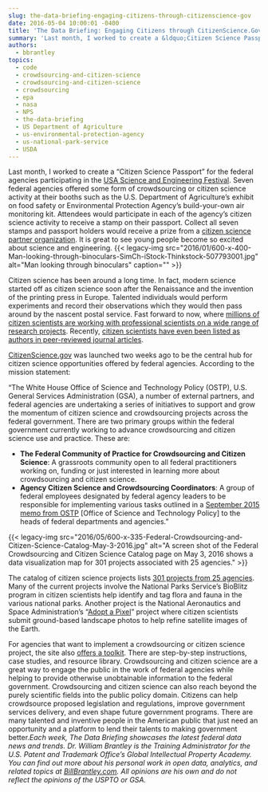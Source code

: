 ```yaml
---
slug: the-data-briefing-engaging-citizens-through-citizenscience-gov
date: 2016-05-04 10:00:01 -0400
title: 'The Data Briefing: Engaging Citizens through CitizenScience.Gov'
summary: 'Last month, I worked to create a &ldquo;Citizen Science Passport&rdquo; for the federal agencies participating in the USA Science and Engineering Festival. Seven federal agencies offered some form of crowdsourcing or citizen science activity at their booths such as the U.S. Department of Agriculture’s exhibit on food safety or Environmental Protection Agency’s build-your-own air monitoring'
authors:
  - bbrantley
topics:
  - code
  - crowdsourcing-and-citizen-science
  - crowdsourcing-and-citizen-science
  - crowdsourcing
  - epa
  - nasa
  - NPS
  - the-data-briefing
  - US Department of Agriculture
  - us-environmental-protection-agency
  - us-national-park-service
  - USDA
---
```


Last month, I worked to create a “Citizen Science Passport” for the federal agencies participating in the <a href="http://www.usasciencefestival.org/" target="_blank">USA Science and Engineering Festival</a>. Seven federal agencies offered some form of crowdsourcing or citizen science activity at their booths such as the U.S. Department of Agriculture’s exhibit on food safety or Environmental Protection Agency’s build-your-own air monitoring kit. Attendees would participate in each of the agency’s citizen science activity to receive a stamp on their passport. Collect all seven stamps and passport holders would receive a prize from a <a href="http://scistarter.com/" target="_blank">citizen science partner organization</a>. It is great to see young people become so excited about science and engineering. {{< legacy-img src="2016/01/600-x-400-Man-looking-through-binoculars-SimCh-iStock-Thinkstock-507793001.jpg" alt="Man looking through binoculars" caption="" >}} 

Citizen science has been around a long time. In fact, modern science started off as citizen science soon after the Renaissance and the invention of the printing press in Europe. Talented individuals would perform experiments and record their observations which they would then pass around by the nascent postal service. Fast forward to now, where <a href="https://medium.com/ted-fellows/how-citizen-science-bridges-the-gap-between-science-and-society-d693af125ae4#.uzxn8dcbb" target="_blank">millions of citizen scientists are working with professional scientists on a wide range of research projects</a>. Recently, <a href="http://www.symmetrymagazine.org/article/citizen-scientists-published" target="_blank">citizen scientists have even been listed as authors in peer-reviewed journal articles</a>.

<a href="https://www.citizenscience.gov/" target="_blank">CitizenScience.gov</a> was launched two weeks ago to be the central hub for citizen science opportunities offered by federal agencies. According to the mission statement:

“The White House Office of Science and Technology Policy (OSTP), U.S. General Services Administration (GSA), a number of external partners, and federal agencies are undertaking a series of initiatives to support and grow the momentum of citizen science and crowdsourcing projects across the federal government. There are two primary groups within the federal government currently working to advance crowdsourcing and citizen science use and practice. These are:

  * **The Federal Community of Practice for Crowdsourcing and Citizen Science**: A grassroots community open to all federal practitioners working on, funding or just interested in learning more about crowdsourcing and citizen science.
  * **Agency Citizen Science and Crowdsourcing Coordinators**: A group of federal employees designated by federal agency leaders to be responsible for implementing various tasks outlined in a <a href="https://www.whitehouse.gov/sites/default/files/microsites/ostp/holdren_citizen_science_memo_092915_0.pdf" target="_blank">September 2015 memo from OSTP</a> [Office of Science and Technology Policy] to the heads of federal departments and agencies.”

{{< legacy-img src="2016/05/600-x-335-Federal-Crowdsourcing-and-Citizen-Science-Catalog-May-3-2016.jpg" alt="A screen shot of the Federal Crowdsourcing and Citizen Science Catalog page on May 3, 2016 shows a data visualization map for 301 projects associated with 25 agencies." >}}

The catalog of citizen science projects lists <a href="https://ccsinventory.wilsoncenter.org/" target="_blank">301 projects from 25 agencies</a>. Many of the current projects involve the National Parks Service&#8217;s BioBlitz program in citizen scientists help identify and tag flora and fauna in the various national parks. Another project is the National Aeronautics and Space Administration’s “<a href="https://ccsinventory.wilsoncenter.org/#projectId/186" target="_blank">Adopt a Pixel</a>” project where citizen scientists submit ground-based landscape photos to help refine satellite images of the Earth.

For agencies that want to implement a crowdsourcing or citizen science project, the site also <a href="https://crowdsourcing-toolkit.sites.usa.gov/" target="_blank">offers a toolkit</a>. There are step-by-step instructions, case studies, and resource library. Crowdsourcing and citizen science are a great way to engage the public in the work of federal agencies while helping to provide otherwise unobtainable information to the federal government. Crowdsourcing and citizen science can also reach beyond the purely scientific fields into the public policy domain. Citizens can help crowdsource proposed legislation and regulations, improve government services delivery, and even shape future government programs. There are many talented and inventive people in the American public that just need an opportunity and a platform to lend their talents to making government better._Each week, The Data Briefing showcases the latest federal data news and trends._
_Dr. William Brantley is the Training Administrator for the U.S. Patent and Trademark Office’s Global Intellectual Property Academy. You can find out more about his personal work in open data, analytics, and related topics at <a href="http://billbrantley.com" target="_blank">BillBrantley.com</a>. All opinions are his own and do not reflect the opinions of the USPTO or GSA._